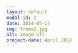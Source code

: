 ```yaml
---
layout: default
modal-id: 2
date: 2014-05-17
img: frame2.jpg
alt: image-alt
project-date: April 2014
---
```


